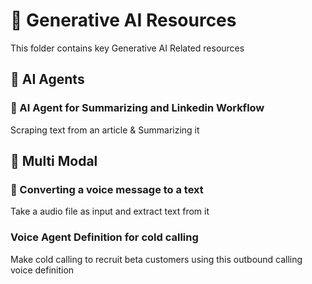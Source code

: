 # 📁 Generative AI Resources

This folder contains key Generative AI Related resources

## 📌 AI Agents

### 🔹 AI Agent for Summarizing and Linkedin Workflow
Scraping text from an article & Summarizing it


## 📌 Multi Modal

### 🔹 Converting a voice message to a text
Take a audio file as input and extract text from it

### Voice Agent Definition for cold calling
Make cold calling to recruit beta customers using this outbound calling voice definition


